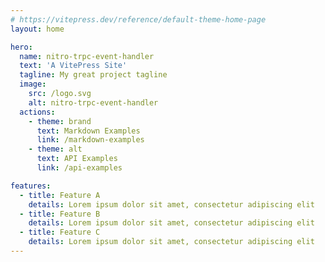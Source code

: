 ```yaml
---
# https://vitepress.dev/reference/default-theme-home-page
layout: home

hero:
  name: nitro-trpc-event-handler
  text: 'A VitePress Site'
  tagline: My great project tagline
  image:
    src: /logo.svg
    alt: nitro-trpc-event-handler
  actions:
    - theme: brand
      text: Markdown Examples
      link: /markdown-examples
    - theme: alt
      text: API Examples
      link: /api-examples

features:
  - title: Feature A
    details: Lorem ipsum dolor sit amet, consectetur adipiscing elit
  - title: Feature B
    details: Lorem ipsum dolor sit amet, consectetur adipiscing elit
  - title: Feature C
    details: Lorem ipsum dolor sit amet, consectetur adipiscing elit
---
```

